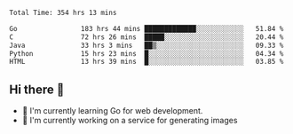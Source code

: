 <!--START_SECTION:waka-->

```txt
Total Time: 354 hrs 13 mins

Go                183 hrs 44 mins █████████████░░░░░░░░░░░░   51.84 %
C                 72 hrs 26 mins  █████░░░░░░░░░░░░░░░░░░░░   20.44 %
Java              33 hrs 3 mins   ██▒░░░░░░░░░░░░░░░░░░░░░░   09.33 %
Python            15 hrs 23 mins  █░░░░░░░░░░░░░░░░░░░░░░░░   04.34 %
HTML              13 hrs 39 mins  █░░░░░░░░░░░░░░░░░░░░░░░░   03.85 %
```

<!--END_SECTION:waka-->

## Hi there 👋
- 🌱 I'm currently learning Go for web development.
- 🔭 I'm currently working on a service for generating images 

<!--
**prorok210/prorok210** is a ✨ _special_ ✨ repository because its `README.md` (this file) appears on your GitHub profile.

Here are some ideas to get you started:

- 🔭 I’m currently working on ...
- 🌱 I’m currently learning ...
- 👯 I’m looking to collaborate on ...
- 🤔 I’m looking for help with ...
- 💬 Ask me about ...
- 📫 How to reach me: ...
- 😄 Pronouns: ...
- ⚡ Fun fact: ...
-->
